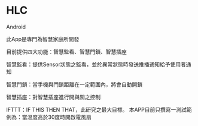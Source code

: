 # HLC
Android

此App是專門為智慧家庭所開發




目前提供四大功能：智慧監看、智慧門鎖、智慧插座

智慧監看：提供Sensor狀態之監看，並於異常狀態時發送推播通知給予使用者通知


智慧門鎖：當手機與門鎖距離在一定範圍內，將會自動開鎖


智慧插座：對智慧插座進行開與關之控制


IFTTT：IF THIS THEN THAT，此研究之最大目標。
本APP目前只撰寫一測試範例為：當溫度高於30度時開啟電風扇
